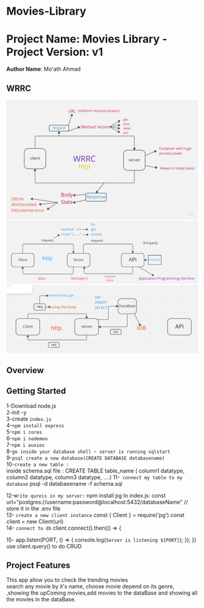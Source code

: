 # Movies-Library
# Project Name: Movies Library - Project Version: v1

**Author Name**: Mo'ath Ahmad

## WRRC
![plot](./wrrc.jpg)
![plot](./wrrc-2.jpg)
![plot](./Screenshot%20wrrc3.png)

## Overview

## Getting Started
1-Download node.js <br />
2-init -y <br />
3-create `index.js`<br />
4-`npm install express`<br />
5-`npm i cores`<br/>
6-`npm i nodemon`<br/>
7-`npm i auxios`<br/>
8-`go inside your database shell ~ server is running sqlstart` <br/> 
9-`psql create a new database(CREATE DATABASE databasename)`<br/>
10-`create a new table :`<br/>
inside schema.sql file :
    CREATE TABLE table_name (
    column1 datatype,
    column2 datatype,
    column3 datatype,
....)
11-` connect my table to my database` psql  -d databasename -f schema.sql <br/>

12-`Write qureis in my server:`
npm install pg
In index.js:
const url="postgres://username:password@localhost:5432/databaseName" // store it in the .env file <br/>
13- `create a new client instance`
const { Client } = require('pg')
const client = new Client(url) <br/>
14- `connect to db`
client.connect().then(() => {

15- app.listen(PORT, () => {
        console.log(`Server is listening ${PORT}`);
    });
})
use client.query() to do CRUD
<!-- What are the steps that a user must take in order to build this app on their own machine and get it running? -->


## Project Features
<!-- What are the features included in you app -->
This app allow you to check the trending movies <br/>
search any movie by it's name,
choose  movie depend on its genre,
,showing the upComing movies,add movies to the dataBase and showing all the movies in the dataBase.
